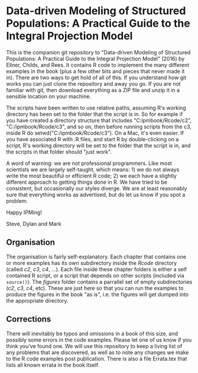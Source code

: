 # Data-driven Modeling of Structured Populations: A Practical Guide to the Integral Projection Model

This is the companion git repository to "Data-driven Modeling of Structured Populations: A Practical Guide to the Integral Projection Model" (2016) by Ellner, Childs, and Rees. It contains R code to implement the many different examples in the book (plus a few other bits and pieces that never made it in). There are two ways to get hold of all of this. If you understand how git works you can just clone the repository and away you go. If you are not familiar with git, then download everything as a ZIP file and unzip it in a sensible location on your machine. 

The scripts have been written to use relative paths, assuming R's working directory has been set to the folder that the script is in. So for example if you have created a directory structure that includes "C:ipmbook/Rcode/c2", "C:/ipmbook/Rcode/c3", and so on, then before running scripts from the c3, inside R do setwd("C:/ipmbook/Rcode/c3"). On a Mac, it's even easier. If you have associated R with .R files, and start R by double-clicking on a script, R's working directory will be set to the folder that the script is in, and the scripts in that folder should "just work". 

A word of warning: we are not professional programmers. Like most scientists we are largely self-taught, which means: 1) we do not always write the most beautiful or efficient R code; 2) we each have a slightly different approach to getting things done in R. We have tried to be consistent, but occasionally our styles diverge. We are at least reasonably sure that everything works as advertised, but do let us know if you spot a problem. 

Happy IPMing!

Steve, Dylan and Mark

## Organisation

The organisation is fairly self-explanatory. Each chapter that contains one or more examples has its own subdirectory inside the *Rcode* directory (called *c2*, *c3*, *c4*, ...). Each file inside these chapter folders is either a self contained R script, or a script that depends on other scripts (included via `source()`). The *figures* folder contains a parrallel set of empty subdirectories (*c2*, *c3*, *c4*, etc). These are just here so that you can run the examples to produce the figures in the book "as is", i.e. the figures will get dumped into the appropriate directory.

## Corrections

There will inevitably be typos and omissions in a book of this size, and possibly some errors in the code examples. Please let one of us know if you think you've found one. We will use this repository to keep a living list of any problems that are discovered, as well as to note any changes we make to the R code examples post publication. There is also a file Errata.tex that lists all known errata in the book itself. 

